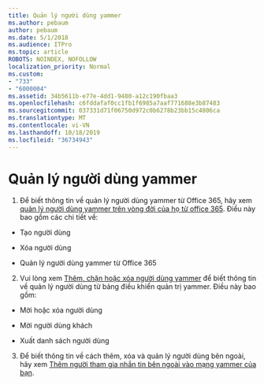 ```yaml
---
title: Quản lý người dùng yammer
ms.author: pebaum
author: pebaum
ms.date: 5/1/2018
ms.audience: ITPro
ms.topic: article
ROBOTS: NOINDEX, NOFOLLOW
localization_priority: Normal
ms.custom:
- "733"
- "6000004"
ms.assetid: 34b5611b-e77e-4dd1-9480-a12c190fbaa3
ms.openlocfilehash: c6fddafaf0cc1fb1f6985a7aaf771688e3b87483
ms.sourcegitcommit: 037331d71f06750d972c0b6278b23bb15c4806ca
ms.translationtype: MT
ms.contentlocale: vi-VN
ms.lasthandoff: 10/18/2019
ms.locfileid: "36734943"
---
```

# <a name="managing-yammer-users"></a>Quản lý người dùng yammer

1. Để biết thông tin về quản lý người dùng yammer từ Office 365, hãy xem [quản lý người dùng yammer trên vòng đời của họ từ office 365](https://docs.microsoft.com/yammer/manage-yammer-users/manage-users-across-their-lifecycle). Điều này bao gồm các chi tiết về:

  - Tạo người dùng

  - Xóa người dùng

  - Quản lý người dùng yammer từ Office 365

2. Vui lòng xem [Thêm, chặn hoặc xóa người dùng yammer](http://alchemyportal.azurewebsites.net/Rule/ManageYammer%20users%20across%20their%20lifecycle%20from%20Office%20365) để biết thông tin về quản lý người dùng từ bảng điều khiển quản trị yammer. Điều này bao gồm:

  - Mời hoặc xóa người dùng

  - Mời người dùng khách

  - Xuất danh sách người dùng

3. Để biết thông tin về cách thêm, xóa và quản lý người dùng bên ngoài, hãy xem [Thêm người tham gia nhắn tin bên ngoài vào mạng yammer của bạn](https://docs.microsoft.com/yammer/work-with-external-users/add-external-participants).

